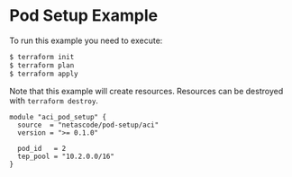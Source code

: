 <!-- BEGIN_TF_DOCS -->
# Pod Setup Example

To run this example you need to execute:

```bash
$ terraform init
$ terraform plan
$ terraform apply
```

Note that this example will create resources. Resources can be destroyed with `terraform destroy`.

```hcl
module "aci_pod_setup" {
  source  = "netascode/pod-setup/aci"
  version = ">= 0.1.0"

  pod_id   = 2
  tep_pool = "10.2.0.0/16"
}
```
<!-- END_TF_DOCS -->